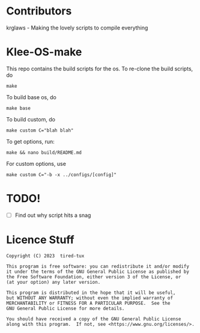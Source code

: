 # Contributors
krglaws - Making the lovely scripts to compile everything
# Klee-OS-make

This repo contains the build scripts for the os.
To re-clone the build scripts, do 
```
make
```

To build base os, do 
```
make base
```

To build custom, do 
```
make custom C="blah blah"
```

To get options, run:
```
make && nano build/README.md
```
For custom options, use 
```
make custom C="-b -x ../configs/[config]"
```
# TODO!
- [ ] Find out why script hits a snag

# Licence Stuff
    Copyright (C) 2023  tired-tux

    This program is free software: you can redistribute it and/or modify
    it under the terms of the GNU General Public License as published by
    the Free Software Foundation, either version 3 of the License, or
    (at your option) any later version.

    This program is distributed in the hope that it will be useful,
    but WITHOUT ANY WARRANTY; without even the implied warranty of
    MERCHANTABILITY or FITNESS FOR A PARTICULAR PURPOSE.  See the
    GNU General Public License for more details.

    You should have received a copy of the GNU General Public License
    along with this program.  If not, see <https://www.gnu.org/licenses/>.
